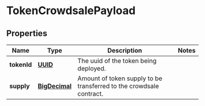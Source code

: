 
# TokenCrowdsalePayload

## Properties
Name | Type | Description | Notes
------------ | ------------- | ------------- | -------------
**tokenId** | [**UUID**](UUID.md) | The uuid of the token being deployed. | 
**supply** | [**BigDecimal**](BigDecimal.md) | Amount of token supply to be transferred to the crowdsale contract. | 



